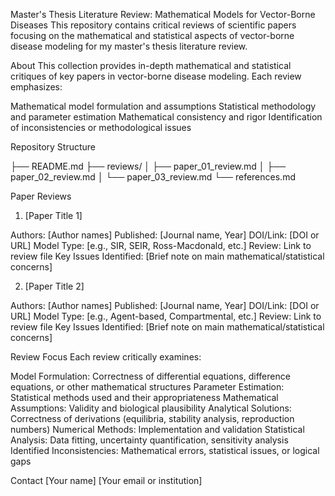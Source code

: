 Master's Thesis Literature Review: Mathematical Models for Vector-Borne Diseases
This repository contains critical reviews of scientific papers focusing on the mathematical and statistical aspects of vector-borne disease modeling for my master's thesis literature review.

About
This collection provides in-depth mathematical and statistical critiques of key papers in vector-borne disease modeling. Each review emphasizes:

Mathematical model formulation and assumptions
Statistical methodology and parameter estimation
Mathematical consistency and rigor
Identification of inconsistencies or methodological issues

Repository Structure

├── README.md
├── reviews/
│   ├── paper_01_review.md
│   ├── paper_02_review.md
│   └── paper_03_review.md
└── references.md

Paper Reviews
1. [Paper Title 1]

Authors: [Author names]
Published: [Journal name, Year]
DOI/Link: [DOI or URL]
Model Type: [e.g., SIR, SEIR, Ross-Macdonald, etc.]
Review: Link to review file
Key Issues Identified: [Brief note on main mathematical/statistical concerns]

2. [Paper Title 2]

Authors: [Author names]
Published: [Journal name, Year]
DOI/Link: [DOI or URL]
Model Type: [e.g., Agent-based, Compartmental, etc.]
Review: Link to review file
Key Issues Identified: [Brief note on main mathematical/statistical concerns]

Review Focus
Each review critically examines:

Model Formulation: Correctness of differential equations, difference equations, or other mathematical structures
Parameter Estimation: Statistical methods used and their appropriateness
Mathematical Assumptions: Validity and biological plausibility
Analytical Solutions: Correctness of derivations (equilibria, stability analysis, reproduction numbers)
Numerical Methods: Implementation and validation
Statistical Analysis: Data fitting, uncertainty quantification, sensitivity analysis
Identified Inconsistencies: Mathematical errors, statistical issues, or logical gaps

Contact
[Your name]
[Your email or institution]
